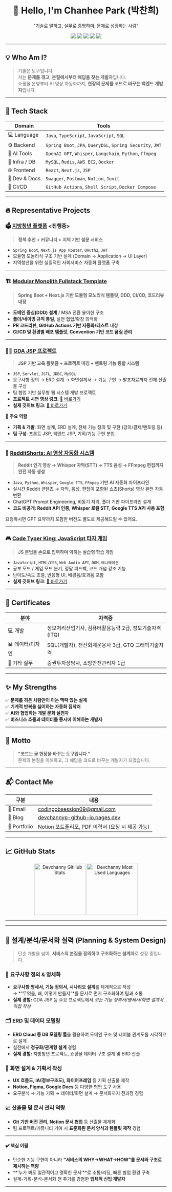 <!-- README.md -->

<h1 align="center">👋 Hello, I'm Chanhee Park (박찬희)</h1>
<p align="center">"기술로 말하고, 실무로 증명하며, 문제로 성장하는 사람"</p>

<p align="center">
  <img src="https://img.shields.io/badge/Backend-Java%20%7C%20Spring%20Boot-green?style=for-the-badge&logo=spring" />
  <img src="https://img.shields.io/badge/Frontend-React%20%7C%20Next.js%20%7C%20JSP-blue?style=for-the-badge&logo=react" />
  <img src="https://img.shields.io/badge/AI-GPT%20%7C%20Whisper%20%7C%20Langchain-orange?style=for-the-badge&logo=openai" />
  <img src="https://img.shields.io/badge/Database-MySQL%20%7C%20QueryDSL%20%7C%20SQL-yellow?style=for-the-badge&logo=mysql" />
  <img src="https://img.shields.io/badge/Infra-Docker%20%7C%20AWS-lightgrey?style=for-the-badge&logo=docker" />
</p>

---

## 💡 Who Am I?

> 기술은 도구입니다.  
> 저는 **문제를 겪고**, **본질에서부터 해답을 찾는 개발자**입니다.  
> 쇼핑몰 운영부터 AI 영상 자동화까지, **현장의 문제를 코드로 바꾸는 백엔드 개발자**입니다.

---

## 🧰 Tech Stack

| Domain | Tools |
|--------|-------|
| 💻 Language | `Java`, `TypeScript`, `JavaScript`, `SQL` |
| ⚙ Backend | `Spring Boot`, `JPA`, `QueryDSL`, `Spring Security`, `JWT` |
| 🤖 AI Tools | `OpenAI GPT`, `Whisper`, `Langchain`, `Python`, `ffmpeg` |
| 💾 Infra / DB | `MySQL`, `Redis`, `AWS EC2`, `Docker` |
| 🌐 Frontend | `React`, `Next.js`, `JSP` |
| 🧪 Dev & Docs | `Swagger`, `Postman`, `Notion`, `Junit` |
| 🚀 CI/CD | `GitHub Actions`, `Shell Script`, `Docker Compose` |

---

## 🔥 Representative Projects

### 🗳️ [지방청년 플랫폼](https://github.com/DevchannyP/JIBANGYOUNG) <진행중>
> **정책 추천 + 커뮤니티 + 지역 기반 설문 서비스**
- `Spring Boot`, `Next.js App Router`, `OAuth2`, `JWT`
- 모듈형 모놀리식 구조 기반 설계 (Domain → Application → UI Layer)
- 지역청년을 위한 실질적인 사회서비스 자동화 플랫폼 구축

---

### 🏗️ [Modular Monolith Fullstack Template](https://github.com/DevchannyP/MONO-MODULITH)
> **Spring Boot + Next.js 기반 모듈형 모노리식 템플릿, DDD, CI/CD, 코드리뷰 내장**
- **도메인 중심(DDD) 설계** / MSA 전환 용이한 구조  
- **폴더/네이밍 규칙 통일**, 실전 협업/확장 최적화  
- **PR 코드리뷰, GitHub Actions 기반 자동화/테스트** 내장  
- **CI/CD 및 환경별 배포 템플릿, Convention 기반 코드 품질 관리**

---

### 🧑‍🏫 [GDA JSP 프로젝트](https://github.com/DevchannyP/gda_jsp_project)
> **JSP 기반 교육 플랫폼 + 프로젝트 매칭 + 멘토링 기능 통합 시스템**
- `JSP`, `Servlet`, `JSTL`, `JDBC`, `MySQL`
- 요구사항 정의 → ERD 설계 → 화면설계서 → 기능 구현 → 발표자료까지 전체 산출물 구성
- 팀 협업 기반 실무형 웹 시스템 개발 프로젝트
- **프로젝트 시연 영상 링크**: [🔗 바로가기](https://www.youtube.com/watch?v=dD76U35wdmM)
- **실제 깃허브 링크**: [🔗 바로가기](https://github.com/DevchannyP/gda_jsp_project/tree/main)

👥 **주요 역할**
- **기획 & 개발**: 화면 설계, ERD 설계, 전체 기능 정의 및 구현 (강의/결제/멘토링 등)
- **팀 구성**: 프론트 JSP, 백엔드 JSP, 기획/기능 구현 분업

---

### 🧠 [RedditShorts: AI 영상 자동화 시스템](https://github.com/DevchannyP/redis-crawler)
> **Reddit 인기 영상 → Whisper 자막(STT) → TTS 음성 → FFmpeg 편집까지 완전 자동 생성**
- `Java`, `Python`, `Whisper`, `Google TTS`, `FFmpeg` 기반 AI 자동화 파이프라인
- 실시간 Reddit 콘텐츠 → 자막, 음성, 편집이 포함된 쇼츠(Shorts) 영상 완전 자동 변환
- ChatGPT Prompt Engineering, 비동기 처리, 폴더 기반 파이프라인 설계
- **코드 비공개: Reddit API 인증, Whisper 로컬 STT, Google TTS API 사용 포함**

요청하시면 GPT 요약까지 포함한 버전도 별도로 제공해드릴 수 있어요.

---

### 🎮 [Code Typer King: JavaScript 타자 게임](https://github.com/DevchannyP/javascript-typing-master)
> **JS 문법을 손으로 입력하며 익히는 실습형 학습 게임**
- `JavaScript`, `HTML/CSS`, `Web Audio API`, `DOM`, `애니메이션`
- 공부 모드 / 게임 모드 분기, 정답 피드백, 코드 개념 강조 기능
- 난이도/속도 조절, 반응형 UI, 배경음/효과음 포함
- **실제 깃허브 링크**: [🔗 바로가기](https://github.com/DevchannyP/javascript-typing-master/tree/main)

---

## 🧾 Certificates

| 분야 | 자격증 |
|------|--------|
| 💻 개발 | 정보처리산업기사, 컴퓨터활용능력 2급, 정보기술자격(ITQ) |
| 📊 데이터/디자인 | SQL(개발자), 전산회계운용사 3급, GTQ 그래픽기술자격 |
| 🧯 기타 실무 | 증권투자상담사, 소방안전관리자 1급 |

---

## ✨ My Strengths

✅ **문제를 겪은 사람만이 아는 맥락 있는 설계**  
✅ **기계적 반복을 싫어하는 자동화 집착러**  
✅ **AI와 협업하는 개발 문화 실천자**  
✅ **비즈니스 흐름과 데이터를 동시에 이해하는 개발자**

---

## 💬 Motto

> **"코드는 곧 현장을 바꾸는 도구입니다."**  
> 문제의 본질을 이해하고, 그 해답을 코드로 바꾸는 개발자가 되겠습니다.

---

## 📬 Contact Me

| 구분 | 내용 |
|------|------|
| 📧 Email | codingobsession09@gmail.com |
| 📝 Blog | [devchannyp-github-io.pages.dev](https://devchannyp-github-io.pages.dev/) |
| 💼 Portfolio | Notion 포트폴리오, PDF 이력서 (요청 시 제공 가능) |

---

## 📈 GitHub Stats

<p align="center">
  <!-- GitHub 통계 카드 -->
  <img 
    src="https://github-readme-stats.vercel.app/api?username=DevchannyP&show_icons=true&theme=tokyonight&hide_title=true&hide_rank=false&include_all_commits=true&count_private=true"
    height="160"
    alt="Devchanny GitHub Stats"
  />
  <!-- 언어 사용 통계 카드 -->
  <img 
    src="https://github-readme-stats.vercel.app/api/top-langs/?username=DevchannyP&layout=compact&theme=tokyonight&hide_title=true&langs_count=6"
    height="160"
    alt="Devchanny Most Used Languages"
  />
</p>


---

<!-- (기존 README.md 내용은 절대 수정하지 않음!) -->

---

## 📐 설계/분석/문서화 실력 (Planning & System Design)

> 단순 개발을 넘어, **서비스의 본질을 정의하고 구조화하는 설계자**로 성장 중입니다.

### 🧩 **요구사항 정의 & 명세화**
- **요구사항 명세서, 기능 정의서, 시나리오 설계**를 체계적으로 작성  
  → *“무엇을, 왜, 어떻게 만들지”*를 문서로 먼저 구조화하여 팀과 소통  
- **실제 경험:** GDA JSP 등 주요 프로젝트에서 *모든 기능 정의서/명세서/화면 설계서 직접 작성*

### 🗂 **ERD 및 데이터 모델링**
- **ERD Cloud 등 DB 모델링 툴**을 활용하여 도메인 구조 및 테이블 관계도를 시각적으로 설계  
- 실전에서 **정규화/관계형 설계** 경험  
- **실제 경험:** 지방청년 프로젝트, 쇼핑몰 데이터 구조 설계 및 ERD 산출

### 📝 **화면 설계 & 기획서 작성**
- **UX 흐름도, IA(정보구조도), 와이어프레임** 등 기획 산출물 제작  
- **Notion, Figma, Google Docs** 등 다양한 협업 도구 사용  
- 요구분석 → 기능 기획 → 데이터/화면 설계 → 문서화까지 전과정 경험

### 📈 **산출물 및 문서 관리 역량**
- **Git 기반 버전 관리, Notion 문서 협업** 등 산출물 체계화  
- 팀 프로젝트/커뮤니티 기여 시 **표준화된 문서 양식과 템플릿 제작** 경험

---

#### ✔️ **핵심 어필**
- 단순한 기능 구현이 아니라 **“서비스의 WHY→WHAT→HOW”를 문서와 구조로 제시하는 역량**
- **‘누가 봐도 일관적이고 명확한 문서’**로 소통/리딩, 빠른 협업 환경 구축  
- 설계-기획-분석-문서화 전 주기를 경험한 **입체적 신입 개발자**

---

